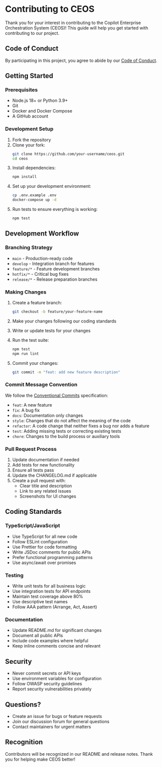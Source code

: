 # Contributing to CEOS

Thank you for your interest in contributing to the Copilot Enterprise Orchestration System (CEOS)! This guide will help you get started with contributing to our project.

## Code of Conduct

By participating in this project, you agree to abide by our [Code of Conduct](CODE_OF_CONDUCT.md).

## Getting Started

### Prerequisites

- Node.js 18+ or Python 3.9+
- Git
- Docker and Docker Compose
- A GitHub account

### Development Setup

1. Fork the repository
2. Clone your fork:
   ```bash
   git clone https://github.com/your-username/ceos.git
   cd ceos
   ```
3. Install dependencies:
   ```bash
   npm install
   ```
4. Set up your development environment:
   ```bash
   cp .env.example .env
   docker-compose up -d
   ```
5. Run tests to ensure everything is working:
   ```bash
   npm test
   ```

## Development Workflow

### Branching Strategy

- `main` - Production-ready code
- `develop` - Integration branch for features
- `feature/*` - Feature development branches
- `hotfix/*` - Critical bug fixes
- `release/*` - Release preparation branches

### Making Changes

1. Create a feature branch:
   ```bash
   git checkout -b feature/your-feature-name
   ```

2. Make your changes following our coding standards

3. Write or update tests for your changes

4. Run the test suite:
   ```bash
   npm test
   npm run lint
   ```

5. Commit your changes:
   ```bash
   git commit -m "feat: add new feature description"
   ```

### Commit Message Convention

We follow the [Conventional Commits](https://www.conventionalcommits.org/) specification:

- `feat`: A new feature
- `fix`: A bug fix
- `docs`: Documentation only changes
- `style`: Changes that do not affect the meaning of the code
- `refactor`: A code change that neither fixes a bug nor adds a feature
- `test`: Adding missing tests or correcting existing tests
- `chore`: Changes to the build process or auxiliary tools

### Pull Request Process

1. Update documentation if needed
2. Add tests for new functionality
3. Ensure all tests pass
4. Update the CHANGELOG.md if applicable
5. Create a pull request with:
   - Clear title and description
   - Link to any related issues
   - Screenshots for UI changes

## Coding Standards

### TypeScript/JavaScript

- Use TypeScript for all new code
- Follow ESLint configuration
- Use Prettier for code formatting
- Write JSDoc comments for public APIs
- Prefer functional programming patterns
- Use async/await over promises

### Testing

- Write unit tests for all business logic
- Use integration tests for API endpoints
- Maintain test coverage above 80%
- Use descriptive test names
- Follow AAA pattern (Arrange, Act, Assert)

### Documentation

- Update README.md for significant changes
- Document all public APIs
- Include code examples where helpful
- Keep inline comments concise and relevant

## Security

- Never commit secrets or API keys
- Use environment variables for configuration
- Follow OWASP security guidelines
- Report security vulnerabilities privately

## Questions?

- Create an issue for bugs or feature requests
- Join our discussion forum for general questions
- Contact maintainers for urgent matters

## Recognition

Contributors will be recognized in our README and release notes. Thank you for helping make CEOS better!
